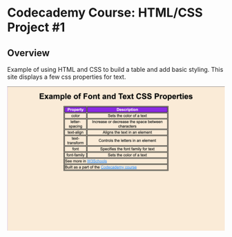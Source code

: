 # Codecademy Course: HTML/CSS Project #1

## Overview
Example of using HTML and CSS to build a table and add basic styling. 
This site displays a few css properties for text.

<p align="left">
  <img alt="Rome, logo of an ancient Greek spartan helmet" src="assets/site.png" width="546">
</p>
